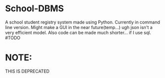 # School-DBMS
A school student registry system made using Python. Currently in command line version. Might make a GUI in the near future(temp...)
ugh json isn't a very efficient model.
Also code can be made much shorter... if I use sql. #TODO


# NOTE:
THIS IS DEPRECATED
